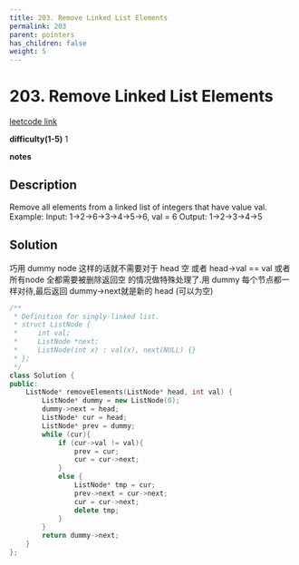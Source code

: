 ```yaml
---
title: 203. Remove Linked List Elements
permalink: 203
parent: pointers
has_children: false
weight: 5
---
```

# 203. Remove Linked List Elements
[leetcode link](https://leetcode.com/problems/remove-linked-list-elements/)

**difficulty(1-5)** 
1

**notes**   


## Description
Remove all elements from a linked list of integers that have value val.
Example:
Input:  1->2->6->3->4->5->6, val = 6
Output: 1->2->3->4->5

## Solution

巧用 dummy node 这样的话就不需要对于 head 空 或者 head->val == val 或者 所有node 全都需要被删除返回空 的情况做特殊处理了.用 dummy 每个节点都一样对待,最后返回 dummy->next就是新的 head (可以为空)

```c++
/**
 * Definition for singly-linked list.
 * struct ListNode {
 *     int val;
 *     ListNode *next;
 *     ListNode(int x) : val(x), next(NULL) {}
 * };
 */
class Solution {
public:
    ListNode* removeElements(ListNode* head, int val) {
        ListNode* dummy = new ListNode(0);
        dummy->next = head;
        ListNode* cur = head;
        ListNode* prev = dummy;
        while (cur){
            if (cur->val != val){
                prev = cur;
                cur = cur->next;
            }
            else {
                ListNode* tmp = cur;
                prev->next = cur->next;
                cur = cur->next;
                delete tmp;
            }
        }
        return dummy->next;
    }
};
```